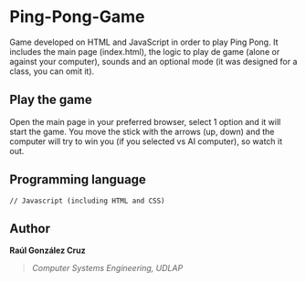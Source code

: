 # Ping-Pong-Game
Game developed on HTML and JavaScript in order to play Ping Pong. It includes the main page (index.html), the logic to play de game (alone or against your computer), sounds and an optional mode (it was designed for a class, you can omit it). 

## Play the game
Open the main page in your preferred browser, select 1 option and it will start the game. You move the stick with the arrows (up, down) and the computer will try to win you (if you selected vs AI computer), so watch it out.

## Programming language
```[javascript]
// Javascript (including HTML and CSS)
```

## Author
**Raúl González Cruz**
>*Computer Systems Engineering, UDLAP*
